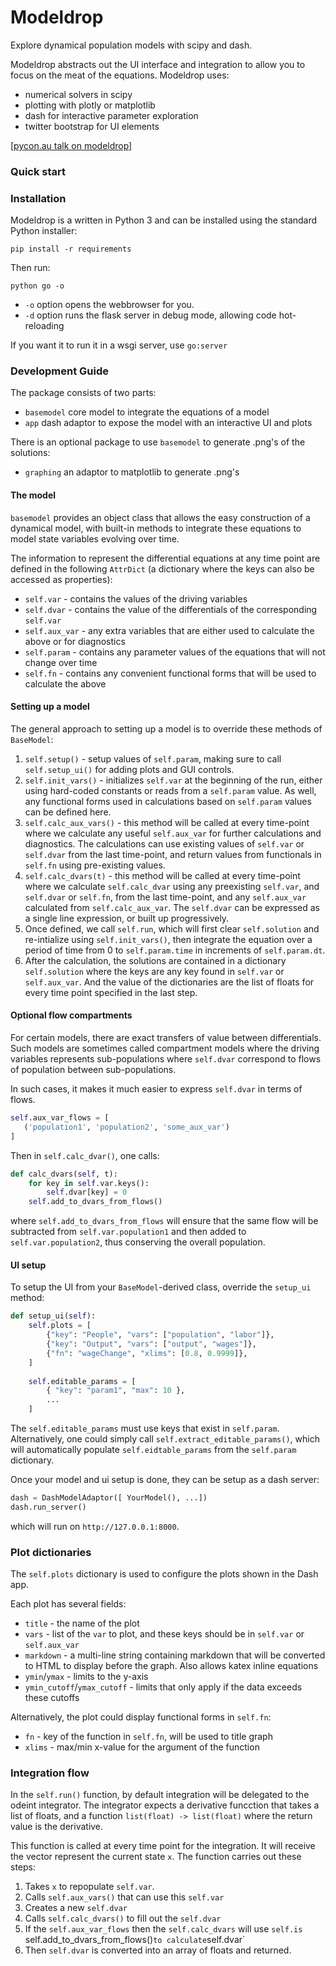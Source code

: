 
# Modeldrop

Explore dynamical population models with scipy and dash.

Modeldrop abstracts out the UI interface and integration to allow
you to focus on the meat of the equations. Modeldrop uses:

- numerical solvers in scipy
- plotting with plotly or matplotlib
- dash for interactive parameter exploration
- twitter bootstrap for UI elements

[[pycon.au talk on modeldrop]][1]

[1]: https://www.youtube.com/watch?v=2-it3crJYu0&ab_channel=PyConAU "Tweaking the rise and fall of empires and economies"

### Quick start

### Installation

Modeldrop is a written in Python 3 and can be installed using the
standard Python installer:

    pip install -r requirements
    
Then run:

    python go -o
      
- `-o` option opens the webbrowser for you.
- `-d` option runs the flask server in debug mode, allowing code hot-reloading

If you want it to run it in a wsgi server, use `go:server`

### Development Guide

The package consists of two parts:

* `basemodel` core model to integrate the equations of a model
* `app` dash adaptor to expose the model with an interactive UI and plots

There is an optional package to use `basemodel` to generate .png's of the solutions:

* `graphing` an adaptor to matplotlib to generate .png's

#### The model

`basemodel` provides an object class that allows the easy construction
of a dynamical model, with built-in methods to integrate these equations
 to model state variables evolving over time. 

The information to represent the differential equations at any time point are defined in 
the following `AttrDict` (a dictionary where the keys can also be accessed as properties):
    
* `self.var` - contains the values of the driving variables
* `self.dvar` - contains the value of the differentials of the corresponding `self.var`
* `self.aux_var` - any extra variables that are either used to calculate the above or for diagnostics
* `self.param` - contains any parameter values of the equations that will not change over time
* `self.fn` - contains any convenient functional forms that will be used to calculate the above

#### Setting up a model

The general approach to setting up a model is to override these methods of `BaseModel`:

1. `self.setup()` - setup values of `self.param`, making sure to call `self.setup_ui()` for
   adding plots and GUI controls.
2. `self.init_vars()` - initializes `self.var` at the beginning of the run, either using
   hard-coded constants or reads from a `self.param` value. As well, any functional
   forms used in calculations based on `self.param` values can be defined here.
3. `self.calc_aux_vars()` -  this method will be called at every time-point where
   we calculate any useful `self.aux_var` for further calculations and 
   diagnostics. The calculations can use existing values of `self.var` or `self.dvar`
   from the last time-point, and return values from functionals in `self.fn` using pre-existing values.
4. `self.calc_dvars(t)` - this method will be called at every time-point where
   we calculate `self.calc_dvar` using any
   preexisting `self.var`, and `self.dvar` or `self.fn`, from the
   last time-point, and any `self.aux_var` calculated from `self.calc_aux_var`. 
   The `self.dvar` can be expressed as a single line expression,
   or built up progressively.
5. Once defined, we call `self.run`, which will first clear `self.solution` 
   and re-intialize using `self.init_vars()`,
    then integrate the equation over a period
   of time from 0 to `self.param.time` in increments of `self.param.dt`. 
6. After the calculation, the solutions are contained in a dictionary `self.solution`
   where the keys are any key found in `self.var` or `self.aux_var`. And the value
   of the dictionaries are the list of floats for every time point specified in the 
   last step.

#### Optional flow compartments

For certain models, there are exact transfers of value between differentials. 
Such models are sometimes called compartment models where the driving variables
represents sub-populations where `self.dvar` correspond to flows of population
between sub-populations.

In such cases, it makes it much easier to express `self.dvar` in terms of flows.

```python
self.aux_var_flows = [
   ('population1', 'population2', 'some_aux_var')
]
```
Then in `self.calc_dvar()`, one calls:

```python
def calc_dvars(self, t):
    for key in self.var.keys():
        self.dvar[key] = 0
    self.add_to_dvars_from_flows()
```

where `self.add_to_dvars_from_flows` will ensure that the same
flow will be subtracted from `self.var.population1` and then added
to `self.var.population2`, thus conserving the overall population.

#### UI setup

To setup the UI from your `BaseModel`-derived class, override the `setup_ui` method:

```python
def setup_ui(self):
    self.plots = [
        {"key": "People", "vars": ["population", "labor"]},
        {"key": "Output", "vars": ["output", "wages"]},
        {"fn": "wageChange", "xlims": [0.8, 0.9999]},
    ]
    
    self.editable_params = [
        { "key": "param1", "max": 10 },
        ... 
    ]
```

The `self.editable_params` must use keys that exist in `self.param`. Alternatively,
one could simply call `self.extract_editable_params()`, which will automatically
populate `self.eidtable_params` from the `self.param` dictionary.

Once your model and ui setup is done, they can be setup as a dash server:

```python
dash = DashModelAdaptor([ YourModel(), ...])
dash.run_server()
```

which will run on `http://127.0.0.1:8000`.

### Plot dictionaries

The `self.plots` dictionary is used to configure the plots shown in the Dash app.

Each plot has several fields:

   - `title` - the name of the plot
   - `vars` - list of the `var` to plot, and these keys should be in `self.var` or `self.aux_var`
   - `markdown` - a multi-line string containing markdown that will be converted to HTML
      to display before the graph. Also allows katex inline equations
   - `ymin`/`ymax` - limits to the y-axis
   - `ymin_cutoff`/`ymax_cutoff` - limits that only apply if the data exceeds these cutoffs

Alternatively, the plot could display functional forms in `self.fn`:

   - `fn` - key of the function in `self.fn`, will be used to title graph
   - `xlims` - max/min x-value for the argument of the function

### Integration flow

In the `self.run()` function, by default integration will be delegated to the odeint
integrator. The integrator expects a derivative funcction that takes a list of
floats, and a function `list(float) -> list(float)` where the return value is the
derivative. 

This function is called at every time point for the integration. It will
 receive the vector represent the current state `x`. The function carries
out these steps:

1. Takes `x` to repopulate `self.var`.
2. Calls `self.aux_vars()` that can use this `self.var`
3. Creates a new `self.dvar`
4. Calls `self.calc_dvars()` to fill out the `self.dvar`
5. If the `self.aux_var_flows` then the `self.calc_dvars` will
   use `self.is `self.add_to_dvars_from_flows()` to calculate
   `self.dvar`    
6. Then `self.dvar` is converted into an array of floats and returned.



